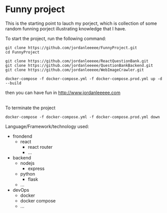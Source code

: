 # Funny project

This is the starting point to lauch my porject, which is collection of some random funning porject illustrating knowledge that I have.

To start the project, run the following command:
```
git clone https://github.com/jordanleeeee/FunnyProject.git
cd FunnyProject

git clone https://github.com/jordanleeeee/ReactQuestionBank.git
git clone https://github.com/jordanleeeee/QuestionBankBackend.git
git clone https://github.com/jordanleeeee/WebImageCrawler.git

docker-compose -f docker-compose.yml -f docker-compose.prod.yml up -d --build
```
then you can have fun in http://www.jordanleeeee.com

<br/>
To terminate the project

```
docker-compose -f docker-compose.yml -f docker-compose.prod.yml down
```

Language/Framework/technology used:
- frondend
  - react
    - react router
    - ...
- backend
  - nodejs
    - express
  - python
    - flask
  - ...
- devOps
  - docker
  - docker compose
  - ...